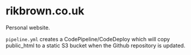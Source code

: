# rikbrown.co.uk

Personal website.

`pipeline.yml` creates a CodePipeline/CodeDeploy which will copy public_html to a static S3 bucket when the Github repository is updated.



